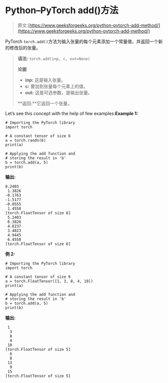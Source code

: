 # Python–PyTorch add()方法

> 原文:[https://www.geeksforgeeks.org/python-pytorch-add-method/](https://www.geeksforgeeks.org/python-pytorch-add-method/)

PyTorch `torch.add()`方法为输入张量的每个元素添加一个常量值，并返回一个新的修改后的张量。

> **语法:** `torch.add(inp, c, out=None)`
> 
> **论据**
> 
> *   **inp:** 这是输入张量。
> *   **c:** 要加到张量每个元素上的值。
> *   **out:** 这是可选参数，是输出张量。
> 
> **返回:**它返回一个张量。

Let’s see this concept with the help of few examples:**Example 1:**

```
# Importing the PyTorch library 
import torch 

# A constant tensor of size 6
a = torch.randn(6) 
print(a) 

# Applying the add function and 
# storing the result in 'b' 
b = torch.add(a, 5) 
print(b)
```

**输出:**

```
0.2403
 1.3826
-0.1763
-1.5177
-0.0555
 1.4558
[torch.FloatTensor of size 6]
 5.2403
 6.3826
 4.8237
 3.4823
 4.9445
 6.4558
[torch.FloatTensor of size 6]

```

**例 2:**

```
# Importing the PyTorch library 
import torch 

# A constant tensor of size 6
a = torch.FloatTensor([1, 3, 8, 4, 10]) 
print(a) 

# Applying the add function and 
# storing the result in 'b' 
b = torch.add(a, 5) 
print(b) 
```

**输出:**

```
 1
  3
  8
  4
 10
[torch.FloatTensor of size 5]
  6
  8
 13
  9
 15
[torch.FloatTensor of size 5]

```